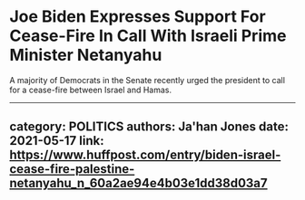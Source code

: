 # Joe Biden Expresses Support For Cease-Fire In Call With Israeli Prime Minister Netanyahu

A majority of Democrats in the Senate recently urged the president to call for a cease-fire between Israel and Hamas.

---
category: POLITICS
authors: Ja'han Jones
date: 2021-05-17
link: https://www.huffpost.com/entry/biden-israel-cease-fire-palestine-netanyahu_n_60a2ae94e4b03e1dd38d03a7
---
